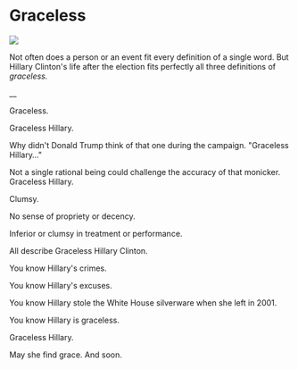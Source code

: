 # Graceless

![](https://hennessysview.com/wp-content/uploads/2017/09/img_0294.png)

Not often does a person or an event fit every definition of a single word. But Hillary Clinton's life after the election fits perfectly all three definitions of _graceless._

__

Graceless.

Graceless Hillary.

Why didn't Donald Trump think of that one during the campaign. "Graceless Hillary…"

Not a single rational being could challenge the accuracy of that monicker. Graceless Hillary.

Clumsy.

No sense of propriety or decency.

Inferior or clumsy in treatment or performance.

All describe Graceless Hillary Clinton.

You know Hillary's crimes.

You know Hillary's excuses.

You know Hillary stole the White House silverware when she left in 2001.

You know Hillary is graceless.

Graceless Hillary.

May she find grace. And soon.